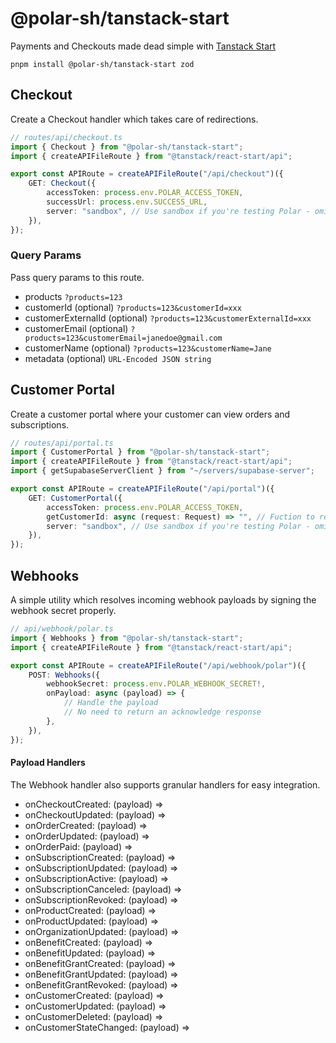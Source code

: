 # @polar-sh/tanstack-start

Payments and Checkouts made dead simple with [Tanstack Start](https://tanstack.com/start)

`pnpm install @polar-sh/tanstack-start zod`

## Checkout

Create a Checkout handler which takes care of redirections.

```typescript
// routes/api/checkout.ts
import { Checkout } from "@polar-sh/tanstack-start";
import { createAPIFileRoute } from "@tanstack/react-start/api";

export const APIRoute = createAPIFileRoute("/api/checkout")({
	GET: Checkout({
		accessToken: process.env.POLAR_ACCESS_TOKEN,
		successUrl: process.env.SUCCESS_URL,
		server: "sandbox", // Use sandbox if you're testing Polar - omit the parameter or pass 'production' otherwise
	}),
});
```

### Query Params

Pass query params to this route.

- products `?products=123`
- customerId (optional) `?products=123&customerId=xxx`
- customerExternalId (optional) `?products=123&customerExternalId=xxx`
- customerEmail (optional) `?products=123&customerEmail=janedoe@gmail.com`
- customerName (optional) `?products=123&customerName=Jane`
- metadata (optional) `URL-Encoded JSON string`

## Customer Portal

Create a customer portal where your customer can view orders and subscriptions.

```typescript
// routes/api/portal.ts
import { CustomerPortal } from "@polar-sh/tanstack-start";
import { createAPIFileRoute } from "@tanstack/react-start/api";
import { getSupabaseServerClient } from "~/servers/supabase-server";

export const APIRoute = createAPIFileRoute("/api/portal")({
	GET: CustomerPortal({
		accessToken: process.env.POLAR_ACCESS_TOKEN,
		getCustomerId: async (request: Request) => "", // Fuction to resolve a Polar Customer ID
		server: "sandbox", // Use sandbox if you're testing Polar - omit the parameter or pass 'production' otherwise
	}),
});
```

## Webhooks

A simple utility which resolves incoming webhook payloads by signing the webhook secret properly.

```typescript
// api/webhook/polar.ts
import { Webhooks } from "@polar-sh/tanstack-start";
import { createAPIFileRoute } from "@tanstack/react-start/api";

export const APIRoute = createAPIFileRoute("/api/webhook/polar")({
	POST: Webhooks({
		webhookSecret: process.env.POLAR_WEBHOOK_SECRET!,
		onPayload: async (payload) => {
			// Handle the payload
			// No need to return an acknowledge response
		},
	}),
});
```

#### Payload Handlers

The Webhook handler also supports granular handlers for easy integration.

- onCheckoutCreated: (payload) =>
- onCheckoutUpdated: (payload) =>
- onOrderCreated: (payload) =>
- onOrderUpdated: (payload) =>
- onOrderPaid: (payload) =>
- onSubscriptionCreated: (payload) =>
- onSubscriptionUpdated: (payload) =>
- onSubscriptionActive: (payload) =>
- onSubscriptionCanceled: (payload) =>
- onSubscriptionRevoked: (payload) =>
- onProductCreated: (payload) =>
- onProductUpdated: (payload) =>
- onOrganizationUpdated: (payload) =>
- onBenefitCreated: (payload) =>
- onBenefitUpdated: (payload) =>
- onBenefitGrantCreated: (payload) =>
- onBenefitGrantUpdated: (payload) =>
- onBenefitGrantRevoked: (payload) =>
- onCustomerCreated: (payload) =>
- onCustomerUpdated: (payload) =>
- onCustomerDeleted: (payload) =>
- onCustomerStateChanged: (payload) =>
